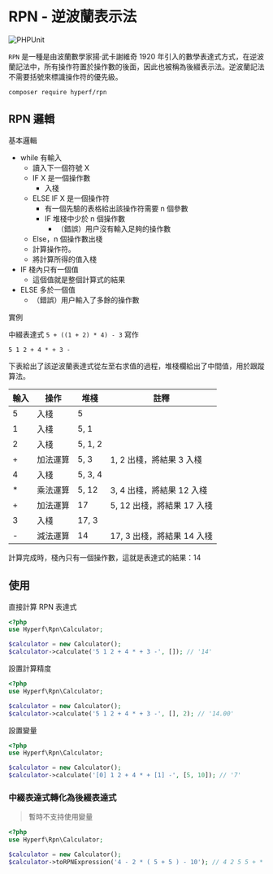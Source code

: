 # RPN - 逆波蘭表示法

![PHPUnit](https://github.com/hyperf/rpn-incubator/workflows/PHPUnit/badge.svg)

`RPN` 是一種是由波蘭數學家揚·武卡謝維奇 1920 年引入的數學表達式方式，在逆波蘭記法中，所有操作符置於操作數的後面，因此也被稱為後綴表示法。逆波蘭記法不需要括號來標識操作符的優先級。

```
composer require hyperf/rpn
```

## RPN 邏輯

基本邏輯

- while 有輸入
    - 讀入下一個符號 X
    - IF X 是一個操作數
        - 入棧
    - ELSE IF X 是一個操作符
        - 有一個先驗的表格給出該操作符需要 n 個參數
        - IF 堆棧中少於 n 個操作數
            - （錯誤）用户沒有輸入足夠的操作數
    - Else，n 個操作數出棧
    - 計算操作符。
    - 將計算所得的值入棧
- IF 棧內只有一個值
    - 這個值就是整個計算式的結果
- ELSE 多於一個值
    - （錯誤）用户輸入了多餘的操作數

實例

中綴表達式 `5 + ((1 + 2) * 4) - 3` 寫作

`5 1 2 + 4 * + 3 -`

下表給出了該逆波蘭表達式從左至右求值的過程，堆棧欄給出了中間值，用於跟蹤算法。

| 輸入 | 操作     | 堆棧    | 註釋                       |
| ---- | -------- | ------- | -------------------------- |
| 5    | 入棧     | 5       |                            |
| 1    | 入棧     | 5, 1    |                            |
| 2    | 入棧     | 5, 1, 2 |                            |
| +    | 加法運算 | 5, 3    | 1, 2 出棧，將結果 3 入棧    |
| 4    | 入棧     | 5, 3, 4 |                            |
| *    | 乘法運算 | 5, 12   | 3, 4 出棧，將結果 12 入棧  |
| +    | 加法運算 | 17      | 5, 12 出棧，將結果 17 入棧 |
| 3    | 入棧     | 17, 3   |                            |
| -    | 減法運算 | 14      | 17, 3 出棧，將結果 14 入棧 |

計算完成時，棧內只有一個操作數，這就是表達式的結果：14

## 使用

直接計算 RPN 表達式

```php
<?php
use Hyperf\Rpn\Calculator;

$calculator = new Calculator();
$calculator->calculate('5 1 2 + 4 * + 3 -', []); // '14'
```

設置計算精度

```php
<?php
use Hyperf\Rpn\Calculator;

$calculator = new Calculator();
$calculator->calculate('5 1 2 + 4 * + 3 -', [], 2); // '14.00'
```

設置變量

```php
<?php
use Hyperf\Rpn\Calculator;

$calculator = new Calculator();
$calculator->calculate('[0] 1 2 + 4 * + [1] -', [5, 10]); // '7'
```

### 中綴表達式轉化為後綴表達式

> 暫時不支持使用變量

```php
<?php
use Hyperf\Rpn\Calculator;

$calculator = new Calculator();
$calculator->toRPNExpression('4 - 2 * ( 5 + 5 ) - 10'); // 4 2 5 5 + * - 10 -
```
